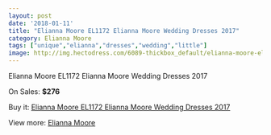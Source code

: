 ```yaml
---
layout: post
date: '2018-01-11'
title: "Elianna Moore EL1172 Elianna Moore Wedding Dresses 2017"
category: Elianna Moore
tags: ["unique","elianna","dresses","wedding","little"]
image: http://img.hectodress.com/6089-thickbox_default/elianna-moore-el1172-elianna-moore-wedding-dresses-2013.jpg
---
```

Elianna Moore EL1172 Elianna Moore Wedding Dresses 2017

On Sales: **$276**
<a href="https://www.hectodress.com/elianna-moore/2973-elianna-moore-el1172-elianna-moore-wedding-dresses-2013.html"><amp-img layout="responsive" width="600" height="600" src="//img.hectodress.com/6089-thickbox_default/elianna-moore-el1172-elianna-moore-wedding-dresses-2013.jpg" alt="Elianna Moore EL1172 Elianna Moore Wedding Dresses 2017 0" /></a>
<a href="https://www.hectodress.com/elianna-moore/2973-elianna-moore-el1172-elianna-moore-wedding-dresses-2013.html"><amp-img layout="responsive" width="600" height="600" src="//img.hectodress.com/6091-thickbox_default/elianna-moore-el1172-elianna-moore-wedding-dresses-2013.jpg" alt="Elianna Moore EL1172 Elianna Moore Wedding Dresses 2017 1" /></a>
<a href="https://www.hectodress.com/elianna-moore/2973-elianna-moore-el1172-elianna-moore-wedding-dresses-2013.html"><amp-img layout="responsive" width="600" height="600" src="//img.hectodress.com/6090-thickbox_default/elianna-moore-el1172-elianna-moore-wedding-dresses-2013.jpg" alt="Elianna Moore EL1172 Elianna Moore Wedding Dresses 2017 2" /></a>

Buy it: [Elianna Moore EL1172 Elianna Moore Wedding Dresses 2017](https://www.hectodress.com/elianna-moore/2973-elianna-moore-el1172-elianna-moore-wedding-dresses-2013.html "Elianna Moore EL1172 Elianna Moore Wedding Dresses 2017")

View more: [Elianna Moore](https://www.hectodress.com/52-elianna-moore "Elianna Moore")